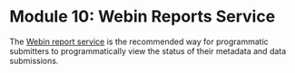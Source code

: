 # Module 10: Webin Reports Service

The [Webin report service](report_01.html) is the recommended way for
programmatic submitters to programmatically view the status of their metadata
and data submissions.
